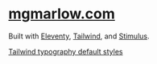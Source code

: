 # [mgmarlow.com](https://mgmarlow.com)

Built with [Eleventy](https://www.11ty.dev/), [Tailwind](https://tailwindcss.com/), and [Stimulus](https://stimulus.hotwired.dev/).

[Tailwind typography default styles](https://github.com/tailwindlabs/tailwindcss-typography/blob/master/src/styles.js#L927)
